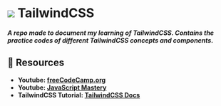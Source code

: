 # <img src="https://skillicons.dev/icons?i=tailwind" /> TailwindCSS
***A repo made to document my learning of TailwindCSS. Contains the practice codes of different TailwindCSS concepts and components.***

## 📂 Resources
- **Youtube: [freeCodeCamp.org](https://youtu.be/ft30zcMlFao?si=CmNopGNyY2sdza0S)**
- **Youtube: [JavaScript Mastery](https://youtu.be/tS7upsfuxmo?si=5466g1oBEE7xA7SO)**
- **TailwindCSS Tutorial: [TailwindCSS Docs](https://tailwindcss.com/docs/installation)** 
